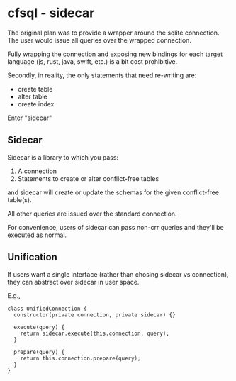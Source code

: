 # cfsql - sidecar

The original plan was to provide a wrapper around the sqlite connection. The user would issue all queries over the wrapped connection.

Fully wrapping the connection and exposing new bindings for each target language (js, rust, java, swift, etc.) is a bit cost prohibitive.

Secondly, in reality, the only statements that need re-writing are:

- create table
- alter table
- create index

Enter "sidecar"

## Sidecar

Sidecar is a library to which you pass:

1. A connection
2. Statements to create or alter conflict-free tables

and sidecar will create or update the schemas for the given conflict-free table(s).

All other queries are issued over the standard connection.

For convenience, users of sidecar can pass non-crr queries and they'll be executed as normal.

## Unification

If users want a single interface (rather than chosing sidecar vs connection), they can abstract over sidecar in user space.

E.g.,

```
class UnifiedConnection {
  constructor(private connection, private sidecar) {}

  execute(query) {
    return sidecar.execute(this.connection, query);
  }

  prepare(query) {
    return this.connection.prepare(query);
  }
}
```
